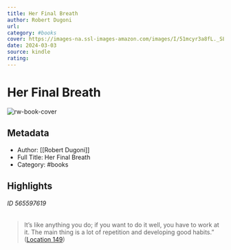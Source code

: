 ```yaml
---
title: Her Final Breath
author: Robert Dugoni
url: 
category: #books
cover: https://images-na.ssl-images-amazon.com/images/I/51mcyr3a8fL._SL200_.jpg
date: 2024-03-03
source: kindle
rating:
---
```

# Her Final Breath

![rw-book-cover](https://images-na.ssl-images-amazon.com/images/I/51mcyr3a8fL._SL200_.jpg)

## Metadata
- Author: [[Robert Dugoni]]
- Full Title: Her Final Breath
- Category: #books

## Highlights
###### ID 565597619
> It’s like anything you do; if you want to do it well, you have to work at it. The main thing is a lot of repetition and developing good habits.” ([Location 149](https://readwise.io/to_kindle?action=open&asin=B00TEFTA80&location=149))
    
